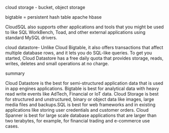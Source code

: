 cloud storage - bucket, object storage

bigtable = persistent hash table
apache hbase

CloudSQL also supports other applications and tools that you might be used to like SQL WorkBench, Toad, and other external applications using standard MySQL drivers. 

cloud datastore-
Unlike Cloud Bigtable, it also offers transactions that affect multiple database rows, and it lets you do SQL-like queries. To get you started, Cloud Datastore has a free daily quota that provides storage, reads, writes, deletes and small operations at no charge.

summary 

Cloud Datastore is the best for semi-structured application data that is used in app engines applications. Bigtable is best for analytical data with heavy read write events like AdTech, Financial or IoT data. Cloud Storage is best for structured and unstructured, binary or object data like images, large media files and backups.SQL is best for web frameworks and in existing applications like storing user credentials and customer orders. Cloud Spanner is best for large scale database applications that are larger than two terabytes, for example, for financial trading and e-commerce use cases.
